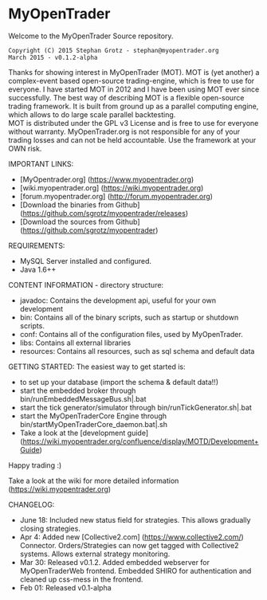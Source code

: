 # MyOpenTrader
Welcome to the MyOpenTrader Source repository. 


```
Copyright (C) 2015 Stephan Grotz - stephan@myopentrader.org
March 2015 - v0.1.2-alpha
```


Thanks for showing interest in MyOpenTrader (MOT). MOT is (yet another) a complex-event based open-source trading-engine, which is free to use for everyone. I have started MOT in 2012 and I have been using MOT ever since successfully. The best way of describing MOT is a flexible open-source trading framework. It is built from ground up as a parallel computing engine, which allows to do large scale parallel backtesting.  
MOT is distributed under the GPL v3 License and is free to use for everyone without warranty. MyOpenTrader.org is not responsible for any of your trading losses and can not be held accountable. Use the framework at your OWN risk.
 
 
IMPORTANT LINKS:
* [MyOpentrader.org] (https://www.myopentrader.org)
* [wiki.myopentrader.org] (https://wiki.myopentrader.org)
* [forum.myopentrader.org] (http://forum.myopentrader.org)
* [Download the binaries from Github] (https://github.com/sgrotz/myopentrader/releases)
* [Download the sources from Github] (https://github.com/sgrotz/myopentrader)


REQUIREMENTS:
* MySQL Server installed and configured.
* Java 1.6++

  
CONTENT INFORMATION - directory structure:
* javadoc:	Contains the development api, useful for your own development
* bin: 		Contains all of the binary scripts, such as startup or shutdown scripts. 
* conf: 	Contains all of the configuration files, used by MyOpenTrader.
* libs:		Contains all external libraries
* resources: 	Contains all resources, such as sql schema and default data


GETTING STARTED:
The easiest way to get started is:
* to set up your database (import the schema & default data!!)
* start the embedded broker through bin/runEmbeddedMessageBus.sh|.bat
* start the tick generator/simulator through bin/runTickGenerator.sh|.bat
* start the MyOpenTraderCore Engine through bin/startMyOpenTraderCore_daemon.bat|.sh
* Take a look at the [development guide] (https://wiki.myopentrader.org/confluence/display/MOTD/Development+Guide) 

Happy trading :)

Take a look at the wiki for more detailed information (https://wiki.myopentrader.org)


CHANGELOG: 
* June 18: Included new status field for strategies. This allows gradually closing strategies. 
* Apr 4:  Added new [Collective2.com] (https://www.collective2.com/) Connector. Orders/Strategies can now get tagged with Collective2 systems. Allows external strategy monitoring.
* Mar 30: Released v0.1.2. Added embedded webserver for MyOpenTraderWeb frontend. Embedded SHIRO for authentication and cleaned up css-mess in the frontend.
* Feb 01: Released v0.1-alpha

